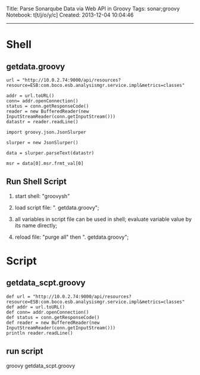 Title: Parse Sonarqube Data via Web API in Groovy
Tags: sonar;groovy
Notebook: t[t/j/o/y/c]
Created: 2013-12-04 10:04:46

------

# Shell

## getdata.groovy

    url = "http://10.0.2.74:9000/api/resources?resource=ESB:com.boco.esb.analysismgr.service.impl&metrics=classes"

    addr = url.toURL() 
    conn= addr.openConnection() 
    status = conn.getResponseCode() 
    reader = new BufferedReader(new InputStreamReader(conn.getInputStream())) 
    datastr = reader.readLine()

    import groovy.json.JsonSlurper

    slurper = new JsonSlurper()

    data = slurper.parseText(datastr)

    msr = data[0].msr.frmt_val[0]

## Run Shell Script

1. start shell: "groovysh" 

1. load script file: ". getdata.groovy";

1. all variables in script file can be used in shell; evaluate variable value by its name directly;

1. reload file: "purge all" then ". getdata.groovy";

# Script

## getdata_scpt.groovy

    def url = "http://10.0.2.74:9000/api/resources?resource=ESB:com.boco.esb.analysismgr.service.impl&metrics=classes"
    def addr = url.toURL()
    def conn= addr.openConnection()
    def status = conn.getResponseCode()
    def reader = new BufferedReader(new InputStreamReader(conn.getInputStream()))
    println reader.readLine()

## run script

groovy getdata_scpt.groovy
